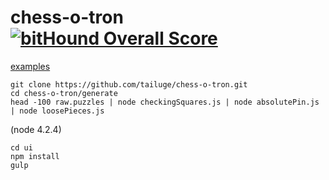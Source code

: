 # chess-o-tron [![bitHound Overall Score](https://www.bithound.io/github/tailuge/chess-o-tron/badges/score.svg)](https://www.bithound.io/github/tailuge/chess-o-tron)

[examples](https://tailuge.github.io/chess-o-tron/)

```
git clone https://github.com/tailuge/chess-o-tron.git
cd chess-o-tron/generate
head -100 raw.puzzles | node checkingSquares.js | node absolutePin.js | node loosePieces.js 
```

(node 4.2.4)

```
cd ui
npm install
gulp
```

